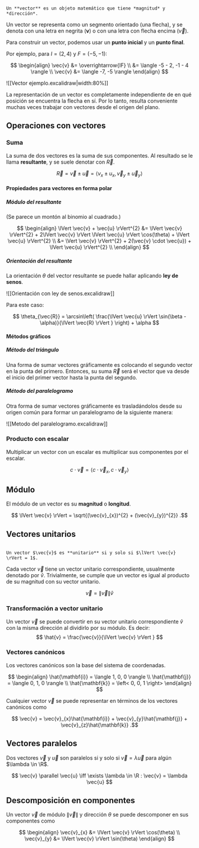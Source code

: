 ```ad-definition

Un **vector** es un objeto matemático que tiene *magnitud* y *dirección*.

```

Un vector se representa como un segmento orientado (una flecha), y se denota con una letra en negrita ($\mathbf{v}$) o con una letra con flecha encima ($\vec{v}$).

Para construir un vector, podemos usar un **punto inicial** y un **punto final**.

Por ejemplo, para $I = (2,4)$ y $F = (-5, -1)$:

$$
\begin{align}
\vec{v} &= \overrightarrow{IF} \\
 &= \langle -5 - 2, -1 - 4 \rangle \\
\vec{v} &= \langle -7, -5 \rangle
\end{align}
$$

![[Vector ejemplo.excalidraw|width:80%]]

La representación de un vector es completamente independiente de en qué posición se encuentra la flecha en sí. Por lo tanto, resulta conveniente muchas veces trabajar con vectores desde el origen del plano.

## Operaciones con vectores

### Suma

La suma de dos vectores es la suma de sus componentes. Al resultado se le llama **resultante**, y se suele denotar con $\vec{R}$.

$$
\vec{R} = \vec{v} \pm \vec{u} = \langle v_{x} \pm u_{x}, \vec{v}_{y} \pm \vec{u}_{y} \rangle
$$

#### Propiedades para vectores en forma polar

##### Módulo del resultante

(Se parece un montón al binomio al cuadrado.)

$$
\begin{align}
\lVert \vec{v} + \vec{u} \rVert^{2} &= \lVert \vec{v} \rVert^{2} + 2\lVert \vec{v} \rVert \lVert \vec{u} \rVert \cos(\theta) + \lVert \vec{u} \rVert^{2} \\
&= \Vert \vec{v} \rVert^{2} + 2(\vec{v} \cdot \vec{u}) + \lVert \vec{u} \rVert^{2} \\
\end{align}
$$

##### Orientación del resultante

La orientación $\theta$ del vector resultante se puede hallar aplicando **ley de senos**.

![[Orientación con ley de senos.excalidraw]]

Para este caso:

$$
\theta_{\vec{R}} = \arcsin\left( \frac{\lVert \vec{u} \rVert \sin(\beta - \alpha)}{\lVert \vec{R} \rVert } \right) + \alpha
$$

#### Métodos gráficos

##### Método del triángulo

Una forma de sumar vectores gráficamente es colocando el segundo vector en la punta del primero. Entonces, su suma $\vec{R}$ será el vector que va desde el inicio del primer vector hasta la punta del segundo.

##### Método del paralelogramo

Otra forma de sumar vectores gráficamente es trasladándolos desde su origen común para formar un paralelogramo de la siguiente manera:

![[Metodo del paralelogramo.excalidraw]]

### Producto con escalar

Multiplicar un vector con un escalar es multiplicar sus componentes por el escalar.

$$
c \cdot \vec{v} = \langle c \cdot \vec{v}_{x}, c \cdot \vec{v}_{y} \rangle 
$$

## Módulo

El módulo de un vector es su **magnitud** o **longitud**.

$$
\lVert \vec{v} \rVert = \sqrt{(\vec{v}_{x})^{2} + (\vec{v}_{y})^{2}}
.$$

## Vectores unitarios

```ad-definition

Un vector $\vec{v}$ es **unitario** si y solo si $\lVert \vec{v} \rVert = 1$.

```

Cada vector $\vec{v}$ tiene un vector unitario correspondiente, usualmente denotado por $\hat{v}$. Trivialmente, se cumple que un vector es igual al producto de su magnitud con su vector unitario.

$$
\vec{v} = \lVert \vec{v} \rVert \hat{v}
$$

### Transformación a vector unitario

Un vector $\vec{v}$ se puede convertir en su vector unitario correspondiente $\hat{v}$ con la misma dirección al dividirlo por su módulo. Es decir:
$$
\hat{v} = \frac{\vec{v}}{\lVert \vec{v} \rVert }
$$

### Vectores canónicos

Los vectores canónicos son la base del sistema de coordenadas.

$$
\begin{align}
\hat{\mathbf{i}} = \langle 1, 0, 0 \rangle \\
\hat{\mathbf{j}} = \langle 0, 1, 0 \rangle \\
\hat{\mathbf{k}} = \left< 0, 0, 1 \right> 
\end{align}
$$

Cualquier vector $\vec{v}$ se puede representar en términos de los vectores canónicos como

$$
\vec{v} = \vec{v}_{x}\hat{\mathbf{i}} + \vec{v}_{y}\hat{\mathbf{j}} + \vec{v}_{z}\hat{\mathbf{k}}
.$$

## Vectores paralelos

Dos vectores $\vec{v}$ y $\vec{u}$ son paralelos si y solo si $\vec{v} = \lambda \vec{u}$ para algún $\lambda \in \R$.

$$
\vec{v} \parallel \vec{u} \iff \exists \lambda \in \R : \vec{v} = \lambda \vec{u}
$$

## Descomposición en componentes

Un vector $\vec{v}$ de módulo $\lVert \vec{v} \rVert$ y dirección $\theta$ se puede descomponer en sus componentes como

$$
\begin{align}
\vec{v}_{x} &= \lVert \vec{v} \rVert \cos(\theta) \\
\vec{v}_{y} &= \lVert \vec{v} \rVert \sin(\theta)
\end{align}
$$

